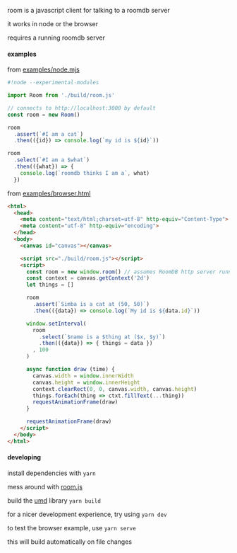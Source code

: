 room is a javascript client for talking to a roomdb server

it works in node or the browser

requires a running roomdb server

#### examples

from [examples/node.mjs](./examples/node.mjs)

```javascript
#!node --experimental-modules

import Room from './build/room.js'

// connects to http://localhost:3000 by default
const room = new Room()

room
  .assert(`#I am a cat`)
  .then(({id}) => console.log(`my id is ${id}`))

room
  .select(`#I am a $what`)
  .then(({what}) => {
    console.log(`roomdb thinks I am a`, what)
  })
```

from [examples/browser.html](./examples/browser.html)

```html
<html>
  <head>
    <meta content="text/html;charset=utf-8" http-equiv="Content-Type">
    <meta content="utf-8" http-equiv="encoding">
  </head>
  <body>
    <canvas id="canvas"></canvas>

    <script src="./build/room.js"></script>
    <script>
      const room = new window.room() // assumes RoomDB http server running on http://localhost:3000
      const context = canvas.getContext('2d')
      let things = []

      room
        .assert(`Simba is a cat at (50, 50)`)
        .then(({data}) => console.log(`My id is ${data.id}`))

      window.setInterval(
        room
          .select(`$name is a $thing at ($x, $y)`)
          .then(({data}) => { things = data })
        , 100
      )

      async function draw (time) {
        canvas.width = window.innerWidth
        canvas.height = window.innerHeight
        context.clearRect(0, 0, canvas.width, canvas.height)
        things.forEach(thing => ctxt.fillText(...thing))
        requestAnimationFrame(draw)
      }

      requestAnimationFrame(draw)
    </script>
  </body>
</html>
```

#### developing

install dependencies with `yarn`

mess around with [room.js](./room.js)

build the [umd](https://github.com/umdjs/umd) library `yarn build`

for a nicer development experience, try using `yarn dev`

to test the browser example, use `yarn serve`

this will build automatically on file changes
